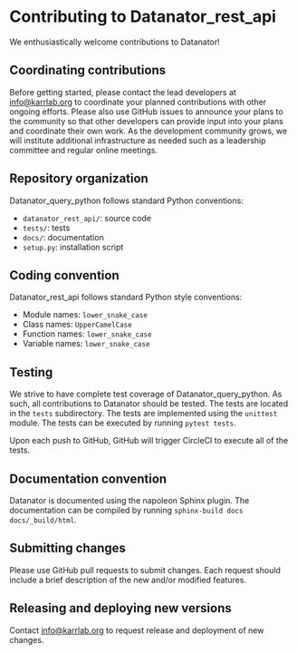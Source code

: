 # Contributing to Datanator_rest_api

We enthusiastically welcome contributions to Datanator!

## Coordinating contributions

Before getting started, please contact the lead developers at [info@karrlab.org](mailto:info@karrlab.org) to coordinate your planned contributions with other ongoing efforts. Please also use GitHub issues to announce your plans to the community so that other developers can provide input into your plans and coordinate their own work. As the development community grows, we will institute additional infrastructure as needed such as a leadership committee and regular online meetings.

## Repository organization

Datanator_query_python follows standard Python conventions:

* `datanator_rest_api/`: source code
* `tests/`: tests
* `docs/`: documentation
* `setup.py`: installation script

## Coding convention

Datanator_rest_api follows standard Python style conventions:

* Module names: `lower_snake_case`
* Class names: `UpperCamelCase`
* Function names: `lower_snake_case`
* Variable names: `lower_snake_case`

## Testing

We strive to have complete test coverage of Datanator_query_python. As such, all contributions to Datanator should be tested. The tests are located in the `tests` subdirectory. The tests are implemented using the `unittest` module. The tests can be executed by running `pytest tests`.

Upon each push to GitHub, GitHub will trigger CircleCI to execute all of the tests.

## Documentation convention

Datanator is documented using the napoleon Sphinx plugin. The documentation can be compiled by running `sphinx-build docs docs/_build/html`.

## Submitting changes

Please use GitHub pull requests to submit changes. Each request should include a brief description of the new and/or modified features.

## Releasing and deploying new versions

Contact [info@karrlab.org](mailto:info@karrlab.org) to request release and deployment of new changes. 

